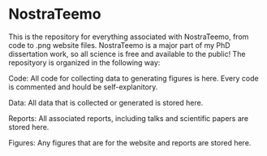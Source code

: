 # NostraTeemo
This is the repository for everything associated with NostraTeemo, from code to .png website files.
NostraTeemo is a major part of my PhD dissertation work, so all science is free and available to the public!
The reposityory is organized in the following way:

Code: All code for collecting data to generating figures is here.
Every code is commented and hould be self-explanitory.

Data: All data that is collected or generated is stored here.

Reports: All associated reports, including talks and scientific papers are stored here.

Figures: Any figures that are for the website and reports are stored here.
